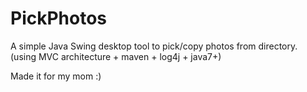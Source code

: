 # PickPhotos

A simple Java Swing desktop tool to pick/copy photos from directory. 
(using MVC architecture + maven + log4j + java7+)

Made it for my mom :)
